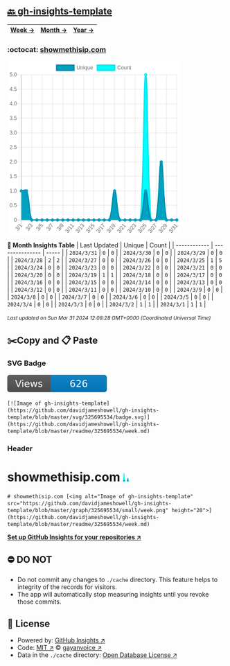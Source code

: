 ## [🔙 gh-insights-template](https://github.com/davidjameshowell/gh-insights-template)
| [**Week →**](https://github.com/davidjameshowell/gh-insights-template/blob/master/readme/325695534/week.md) | [**Month →**](https://github.com/davidjameshowell/gh-insights-template/blob/master/readme/325695534/month.md) | [**Year →**](https://github.com/davidjameshowell/gh-insights-template/blob/master/readme/325695534/year.md) |
 | ------------ | --------------- | ----- |

### :octocat: [showmethisip.com](https://github.com/davidjameshowell/showmethisip.com)
![Image of gh-insights-template](https://github.com/davidjameshowell/gh-insights-template/blob/master/graph/325695534/large/month.png)

**:calendar: Month Insights Table**
| Last Updated | Unique | Count |
 | ------------ | --------------- | ----- |
 | `2024/3/31` |  `0` | `0` |
 | `2024/3/30` |  `0` | `0` |
 | `2024/3/29` |  `0` | `0` |
 | `2024/3/28` |  `2` | `2` |
 | `2024/3/27` |  `0` | `0` |
 | `2024/3/26` |  `0` | `0` |
 | `2024/3/25` |  `1` | `5` |
 | `2024/3/24` |  `0` | `0` |
 | `2024/3/23` |  `0` | `0` |
 | `2024/3/22` |  `0` | `0` |
 | `2024/3/21` |  `0` | `0` |
 | `2024/3/20` |  `0` | `0` |
 | `2024/3/19` |  `1` | `1` |
 | `2024/3/18` |  `0` | `0` |
 | `2024/3/17` |  `0` | `0` |
 | `2024/3/16` |  `0` | `0` |
 | `2024/3/15` |  `0` | `0` |
 | `2024/3/14` |  `0` | `0` |
 | `2024/3/13` |  `0` | `0` |
 | `2024/3/12` |  `0` | `0` |
 | `2024/3/11` |  `0` | `0` |
 | `2024/3/10` |  `0` | `0` |
 | `2024/3/9` |  `0` | `0` |
 | `2024/3/8` |  `0` | `0` |
 | `2024/3/7` |  `0` | `0` |
 | `2024/3/6` |  `0` | `0` |
 | `2024/3/5` |  `0` | `0` |
 | `2024/3/4` |  `0` | `0` |
 | `2024/3/3` |  `0` | `0` |
 | `2024/3/2` |  `1` | `1` |
 | `2024/3/1` |  `1` | `1` |

<small><i>Last updated on Sun Mar 31 2024 12:08:28 GMT+0000 (Coordinated Universal Time)</i></small>

## ✂️Copy and 📋 Paste
### SVG Badge
[![Image of gh-insights-template](https://github.com/davidjameshowell/gh-insights-template/blob/master/svg/325695534/badge.svg)](https://github.com/davidjameshowell/gh-insights-template/blob/master/readme/325695534/week.md)
```readme
[![Image of gh-insights-template](https://github.com/davidjameshowell/gh-insights-template/blob/master/svg/325695534/badge.svg)](https://github.com/davidjameshowell/gh-insights-template/blob/master/readme/325695534/week.md)
```
### Header
# showmethisip.com [<img alt="Image of gh-insights-template" src="https://github.com/davidjameshowell/gh-insights-template/blob/master/graph/325695534/small/week.png" height="20">](https://github.com/davidjameshowell/gh-insights-template/blob/master/readme/325695534/week.md)
```readme
# showmethisip.com [<img alt="Image of gh-insights-template" src="https://github.com/davidjameshowell/gh-insights-template/blob/master/graph/325695534/small/week.png" height="20">](https://github.com/davidjameshowell/gh-insights-template/blob/master/readme/325695534/week.md)
```
[**Set up GitHub Insights for your repositories ↗️**](https://github.com/gayanvoice/github-insights)
## ⛔ DO NOT
- Do not commit any changes to `./cache` directory. This feature helps to integrity of the records for visitors.
- The app will automatically stop measuring insights until you revoke those commits.
## 📄 License
- Powered by: [GitHub Insights ↗️](https://github.com/gayanvoice/github-insights)
- Code: [MIT ↗️](./LICENSE) © [gayanvoice ↗️](https://github.com/gayanvoice)
- Data in the `./cache` directory: [Open Database License ↗️](https://opendatacommons.org/licenses/odbl/1-0/)